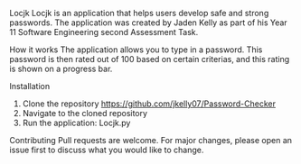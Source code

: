 Locjk
Locjk is an application that helps users develop safe and strong passwords. The application was created by Jaden Kelly as part of his Year 11 Software Engineering second Assessment Task.

How it works
The application allows you to type in a password. This password is then rated out of 100 based on certain criterias, and this rating is shown on a progress bar.

Installation
1. Clone the repository https://github.com/jkelly07/Password-Checker
2. Navigate to the cloned repository
3. Run the application: Locjk.py

Contributing
Pull requests are welcome. For major changes, please open an issue first to discuss what you would like to change.
